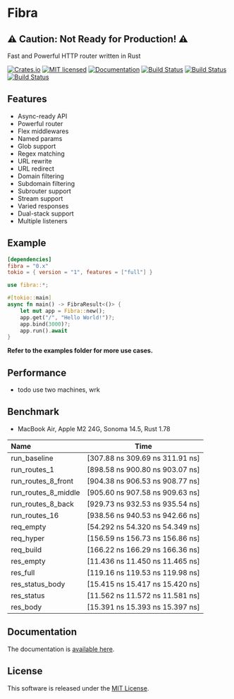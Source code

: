 Fibra
==========================

## ⚠️ Caution: Not Ready for Production! ⚠️

Fast and Powerful HTTP router written in Rust

[![Crates.io][crates-badge]][crates-url]
[![MIT licensed][license-badge]][license-url]
[![Documentation][document-badge]][document-url]
[![Build Status][macos-badge]][macos-url]
[![Build Status][linux-badge]][linux-url]
[![Build Status][windows-badge]][windows-url]

[crates-badge]: https://img.shields.io/crates/v/fibra.svg
[crates-url]: https://crates.io/crates/fibra
[license-badge]: https://img.shields.io/badge/license-MIT-blue.svg
[license-url]: https://github.com/chensoft/fibra?tab=MIT-1-ov-file
[document-badge]: https://docs.rs/fibra/badge.svg
[document-url]: https://docs.rs/fibra
[macos-badge]: https://github.com/chensoft/fibra/actions/workflows/macos.yml/badge.svg
[macos-url]: https://github.com/chensoft/fibra/actions/workflows/macos.yml
[linux-badge]: https://github.com/chensoft/fibra/actions/workflows/linux.yml/badge.svg
[linux-url]: https://github.com/chensoft/fibra/actions/workflows/linux.yml
[windows-badge]: https://github.com/chensoft/fibra/actions/workflows/windows.yml/badge.svg
[windows-url]: https://github.com/chensoft/fibra/actions/workflows/windows.yml

## Features

- Async-ready API
- Powerful router
- Flex middlewares
- Named params
- Glob support
- Regex matching
- URL rewrite
- URL redirect
- Domain filtering
- Subdomain filtering
- Subrouter support
- Stream support
- Varied responses
- Dual-stack support
- Multiple listeners

## Example

```Cargo.toml
[dependencies]
fibra = "0.x"
tokio = { version = "1", features = ["full"] }
```

```rust
use fibra::*;

#[tokio::main]
async fn main() -> FibraResult<()> {
    let mut app = Fibra::new();
    app.get("/", "Hello World!")?;
    app.bind(3000)?;
    app.run().await
}
```

**Refer to the examples folder for more use cases.**

## Performance

- todo use two machines, wrk

## Benchmark

- MacBook Air, Apple M2 24G, Sonoma 14.5, Rust 1.78

| Name                |              Time               |
|:--------------------|:-------------------------------:|
| run_baseline        | [307.88 ns 309.69 ns 311.91 ns] |
| run_routes_1        | [898.58 ns 900.80 ns 903.07 ns] |
| run_routes_8_front  | [904.38 ns 906.53 ns 908.77 ns] |
| run_routes_8_middle | [905.60 ns 907.58 ns 909.63 ns] |
| run_routes_8_back   | [929.73 ns 932.53 ns 935.54 ns] |
| run_routes_16       | [938.56 ns 940.53 ns 942.66 ns] |
| req_empty           | [54.292 ns 54.320 ns 54.349 ns] |
| req_hyper           | [156.59 ns 156.73 ns 156.86 ns] |
| req_build           | [166.22 ns 166.29 ns 166.36 ns] |
| res_empty           | [11.436 ns 11.450 ns 11.465 ns] |
| res_full            | [119.16 ns 119.53 ns 119.98 ns] |
| res_status_body     | [15.415 ns 15.417 ns 15.420 ns] |
| res_status          | [11.562 ns 11.572 ns 11.581 ns] |
| res_body            | [15.391 ns 15.393 ns 15.397 ns] |

## Documentation

The documentation is [available here](https://docs.rs/fibra).

## License

This software is released under the [MIT License](https://github.com/chensoft/fibra?tab=MIT-1-ov-file).